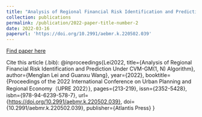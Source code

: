 ```yaml
---
title: "Analysis of Regional Financial Risk Identification and Prediction Under CVM-GM(1, N) Algorithm"
collection: publications
permalink: /publication/2022-paper-title-number-2
date: 2022-03-16
paperurl: 'https://doi.org/10.2991/aebmr.k.220502.039'
---
```


[Find paper here](https://doi.org/10.2991/aebmr.k.220502.039)

Cite this article (.bib):
@inproceedings{Lei2022,
  title={Analysis of Regional Financial Risk Identification and Prediction Under CVM-GM(1, N) Algorithm},
  author={MengIan Lei and Guanxu Wang},
  year={2022},
  booktitle={Proceedings of the 2022 International Conference on Urban Planning and Regional Economy（UPRE 2022）},
  pages={213-219},
  issn={2352-5428},
  isbn={978-94-6239-578-7},
  url={https://doi.org/10.2991/aebmr.k.220502.039},
  doi={10.2991/aebmr.k.220502.039},
  publisher={Atlantis Press}
}
